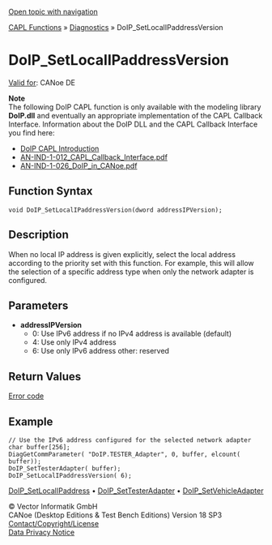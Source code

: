 [Open topic with navigation](../../../../../CANoeDEFamily.htm#Topics/CAPLFunctions/Diagnostics/Functions/CAPLfunctionDoIPSetLocalIPaddressVersion.md)

[CAPL Functions](../../CAPLfunctions.md) » [Diagnostics](../CAPLfunctionsDiagnosticsOverview.md) » DoIP_SetLocalIPaddressVersion

# DoIP_SetLocalIPaddressVersion

[Valid for](../../../Shared/FeatureAvailability.md): CANoe DE

**Note**  
The following DoIP CAPL function is only available with the modeling library **DoIP.dll** and eventually an appropriate implementation of the CAPL Callback Interface. Information about the DoIP DLL and the CAPL Callback Interface you find here:

- [DoIP CAPL Introduction](../CAPLDiagnosticDoIP.md)
- [AN-IND-1-012_CAPL_Callback_Interface.pdf](javascript:startDemoLoader('AN-IND-1-012_CAPL_Callback_Interface.pdf'))
- [AN-IND-1-026_DoIP_in_CANoe.pdf](javascript:startDemoLoader('AN-IND-1-026_DoIP_in_CANoe.pdf'))

## Function Syntax

```plaintext
void DoIP_SetLocalIPaddressVersion(dword addressIPVersion);
```

## Description

When no local IP address is given explicitly, select the local address according to the priority set with this function. For example, this will allow the selection of a specific address type when only the network adapter is configured.

## Parameters

- **addressIPVersion**
  - 0: Use IPv6 address if no IPv4 address is available (default)
  - 4: Use only IPv4 address
  - 6: Use only IPv6 address other: reserved

## Return Values

[Error code](../CAPLfunctionsDiagnosticsErrorCode.md)

## Example

```plaintext
// Use the IPv6 address configured for the selected network adapter
char buffer[256];
DiagGetCommParameter( "DoIP.TESTER_Adapter", 0, buffer, elcount( buffer));
DoIP_SetTesterAdapter( buffer);
DoIP_SetLocalIPaddressVersion( 6);
```

[DoIP_SetLocalIPaddress](CAPLfunctionDoIPSetLocalIPaddress.md) • [DoIP_SetTesterAdapter](CAPLfunctionDoIPSetTesterAdapter.md) • [DoIP_SetVehicleAdapter](CAPLfunctionDoIPSetVehicleAdapter.md)

© Vector Informatik GmbH  
CANoe (Desktop Editions & Test Bench Editions) Version 18 SP3  
[Contact/Copyright/License](../../../Shared/ContactCopyrightLicense.md)  
[Data Privacy Notice](https://www.vector.com/int/en/company/get-info/privacy-policy/)